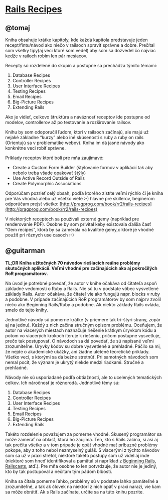 [Rails Recipes](http://pragprog.com/book/rr2/rails-recipes)
============================================================

@tomaj
------

Kniha obsahuje krátke kapitoly, kde každá kapitola predstavuje jeden recept/fintu/návod ako niečo v railsoch spraviť správne a dobre. Prečítal som všetky tipy(aj veci ktoré som vedel) aby som sa dozvedel čo najviac kedže v railoch robím len pár mesiacov.

Recepty sú rozdelené do skupín a postupne sa prechádza týmito témami:

1. Database Recipes
2. Controller Recipes
3. User Interface Recipes
4. Testing Recipes
5. Email Recipes
6. Big-Picture Recipes
7. Extending Rails

Ako je vidieť, celkovo štruktúra a náväznosť receptov ide postupne od modelov, controllerov až po testovanie a rozširovanie railsov.

Knihu by som odoporučil ľudom, ktorí v railsoch začínajú, ale majú už nejaké základne “kurzy” alebo iné skúsenosti s ruby a ruby on rails (Orientujú sa v problematike webov). Kniha im dá jasné návody ako konkrétne veci robiť správne.

Príklady receptov ktoré boli pre mňa zaujímavé:

- Create a Custom Form Builder (štýlovanie formov v aplikácií tak aby nebolo treba všade opakovať štýly)
- Use Active Record Outside of Rails
- Create Polymorphic Associations

Odporúčam pozrieť celý obsah, podľa ktorého zistíte veľmi rýchlo či je kniha pre Vás vhodná alebo už všetko viete :-) hlavne pre skillerov, beginerom odporúčam prejsť všetko: [http://pragprog.com/book/rr2/rails-recipes](http://pragprog.com/book/rr2/rails-recipes)

V niektorých receptoch sa používali externé gemy (napríklad pre renderovanie PDF). Osobne by som privítal keby existovala ďalšia časť “Gem recipes”, ktorá by sa zamerala na kvalitné gemy,c ktoré je vhodné použiť pri rôznych use casoch :-)

@guitarman
------

**TL;DR Kniha užitočných 70 návodov riešiacich reálne problémy skutočných aplikácii. Veľmi vhodné pre začínajúcich ako aj pokročilých RoR programátorov.**

Na úvod je potrebné povedať, že autor v knihe očakáva od čitateľa aspoň základné vedomosti o Ruby a Rails. Nie sú tu v podstate
vôbec vysvetlené základy Rails. Autor očakáva, že čitateľ vie ako fungujú napr. blocks v ruby a podobne. V prípade začínajúcich
RoR programátorov by som najprv zvolil niečo ako Beginning Rails/Ruby a podobne. Ak niekto základy Rails ovláda, smelo do tejto knihy.

Jednotlivé návody sú pomerne krátke (v priemere tak tri-štyri strany, zopár aj na jednu). Každý z nich začína stručným
opisom problému. Oceňujem, že autor na viacerých miestach naznačuje riešenie krátkym úryvkom kódu a potom vo viacerých krokoch
iteruje k riešeniu, pričom postupne vysvetluje, prečo tak postupovať. O návodoch sa dá povedať, že sú napísané veľmi zrozumiteľne.
Úryvky kódov su dobre vysvetlené a prehladné. Páčilo sa mi, že nejde o akademické ukážky, ani žiadne uletené teoretické príklady.
Všetko veci, s ktorými sa dá bežne stretnúť. Pri samotných návodoch som nemal pocit, že význam je ukrytý niekde medzi riadkami. Stručné a prehľadné.

Návody nie sú usporiadané podľa obtiažnosti, ale to ucelených tematických celkov. Ich náročnosť je rôznorodá. Jednotlivé témy sú:

1. Database Recipes
2. Controller Recipes
3. User Interface Recipes
4. Testing Recipes
5. Email Recipes
6. Big-Picture Recipes
7. Extending Rails

Takéto rozdelenie považujem za pomerne vhodné. Skusený programátor sa môže zamerať na oblasť, ktorá ho zaujíma. Ten, kto s
Rails začína, si asi aj tak prečíta všetko a v tom prípade je opäť vhodné mať príbuzné problémy pokope, aby z toho nebol nezmyselný guláš.
S viacerými z týchto návodov som sa už v praxi stretol, niektoré takéto postupy som už videl aj inde (niektoré som hneď identifikoval a
pamätal si napríklad z [Beginning Rails](http://www.apress.com/9781430224334), [Railscasts](http://railscasts.com/),
atď.). Pre mňa osobne to len potvrdzuje, že autor nie je jediný, kto by tak postupoval a nečítam tým pádom blbosti.

Kniha sa čítala pomerne ľahko, problémy sú v podstate lahko pamäteľné a zrozumiteľné, a tak ak človek na niektorí z nich
opäť v praxi narazí, vie kam sa môže obrátiť. Ak s Rails začínate, určite sa na túto knihu pozrite.